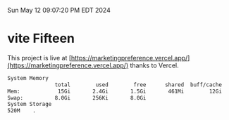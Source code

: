 Sun May 12 09:07:20 PM EDT 2024

# vite Fifteen


This project is live at [https://marketingpreference.vercel.app/](https://marketingpreference.vercel.app/) thanks to Vercel.

```bash
System Memory
               total        used        free      shared  buff/cache   available
Mem:            15Gi       2.4Gi       1.5Gi       461Mi        12Gi        12Gi
Swap:          8.0Gi       256Ki       8.0Gi
System Storage
520M	.
```

